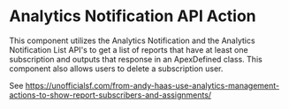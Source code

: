 # Analytics Notification API Action

This component utilizes the Analytics Notification and the Analytics Notification List API's to get a list of reports that have at least one subscription and outputs that response in an ApexDefined class. This component also allows users to delete a subscription user. 

See https://unofficialsf.com/from-andy-haas-use-analytics-management-actions-to-show-report-subscribers-and-assignments/
